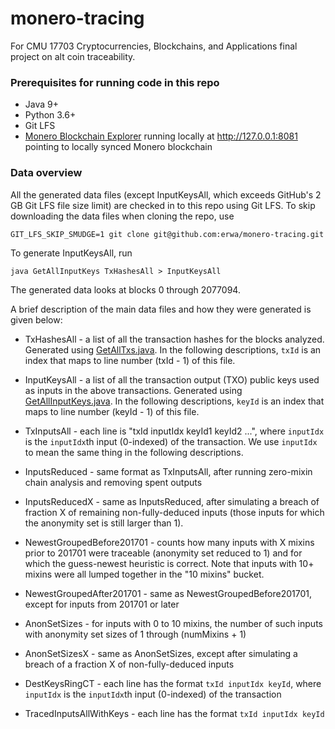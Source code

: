 # monero-tracing

For CMU 17703 Cryptocurrencies, Blockchains, and Applications final project on alt coin traceability.


### Prerequisites for running code in this repo

* Java 9+
* Python 3.6+
* Git LFS
* [Monero Blockchain Explorer](https://github.com/moneroexamples/onion-monero-blockchain-explorer) running locally at http://127.0.0.1:8081 pointing to locally synced Monero blockchain


### Data overview

All the generated data files (except InputKeysAll, which exceeds GitHub's 2 GB Git LFS file size limit) are checked in to this repo using Git LFS. To skip downloading the data files when cloning the repo, use

```
GIT_LFS_SKIP_SMUDGE=1 git clone git@github.com:erwa/monero-tracing.git
```

To generate InputKeysAll, run

```
java GetAllInputKeys TxHashesAll > InputKeysAll
```

The generated data looks at blocks 0 through 2077094.

A brief description of the main data files and how they were generated is given below:

* TxHashesAll - a list of all the transaction hashes for the blocks analyzed. Generated using [GetAllTxs.java](GetAllTxs.java). In the following descriptions, `txId` is an index that maps to line number (txId - 1) of this file.

* InputKeysAll - a list of all the transaction output (TXO) public keys used as inputs in the above transactions. Generated using [GetAllInputKeys.java](GetAllInputKeys.java). In the following descriptions, `keyId` is an index that maps to line number (keyId - 1) of this file.

* TxInputsAll - each line is "txId inputIdx keyId1 keyId2 ...", where `inputIdx` is the `inputIdx`th input (0-indexed) of the transaction. We use `inputIdx` to mean the same thing in the following descriptions.

* InputsReduced - same format as TxInputsAll, after running zero-mixin chain analysis and removing spent outputs
* InputsReducedX - same as InputsReduced, after simulating a breach of fraction X of remaining non-fully-deduced inputs (those inputs for which the anonymity set is still larger than 1).
* NewestGroupedBefore201701 - counts how many inputs with X mixins prior to 201701 were traceable (anonymity set reduced to 1) and for which the guess-newest heuristic is correct. Note that inputs with 10+ mixins were all lumped together in the "10 mixins" bucket.
* NewestGroupedAfter201701 - same as NewestGroupedBefore201701, except for inputs from 201701 or later
* AnonSetSizes - for inputs with 0 to 10 mixins, the number of such inputs with anonymity set sizes of 1 through (numMixins + 1)
* AnonSetSizesX - same as AnonSetSizes, except after simulating a breach of a fraction X of non-fully-deduced inputs
* DestKeysRingCT - each line has the format `txId inputIdx keyId`, where `inputIdx` is the `inputIdx`th input (0-indexed) of the transaction
* TracedInputsAllWithKeys - each line has the format `txId inputIdx keyId`